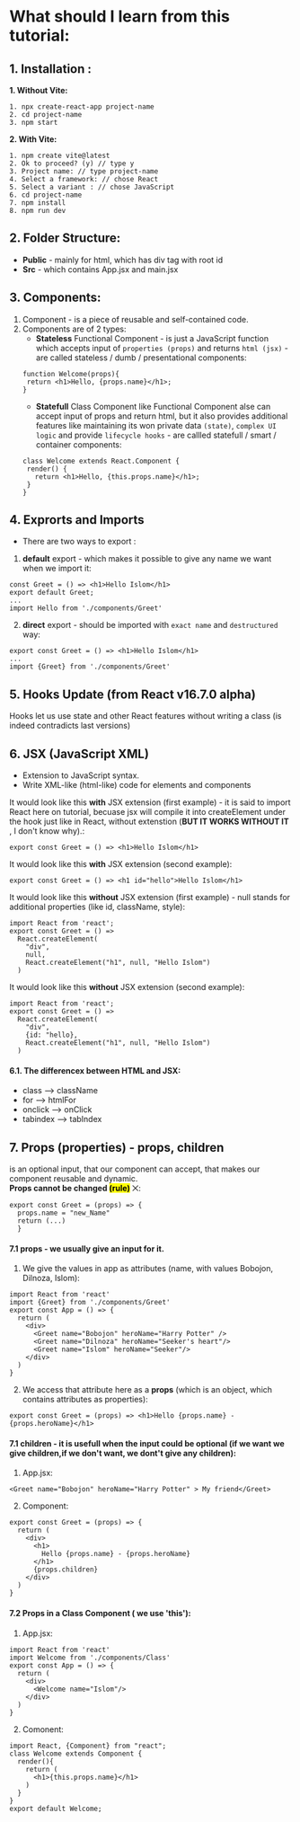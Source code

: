 # What should I learn from this tutorial:
## 1. Installation :
 **1. Without Vite:** 
~~~
1. npx create-react-app project-name
2. cd project-name
3. npm start
~~~
 **2. With Vite:**

~~~
1. npm create vite@latest
2. Ok to proceed? (y) // type y
3. Project name: // type project-name
4. Select a framework: // chose React
5. Select a variant : // chose JavaScript
6. cd project-name
7. npm install
8. npm run dev
~~~

## 2. Folder Structure: 
  - **Public** - mainly for html, which has div tag with root id
  - **Src** - which contains App.jsx and main.jsx

## 3. Components:
1. Component - is a piece of reusable and self-contained code.
2. Components are of 2 types:
   - **Stateless** Functional Component - is just a JavaScript function which accepts input of ``properties (props)`` and returns ``html (jsx)`` - are called stateless / dumb / presentational components:
   ~~~
   function Welcome(props){
    return <h1>Hello, {props.name}</h1>;
   }
   ~~~
   - **Statefull** Class Component like Functional Component alse can accept input of props and return html, but it also provides additional features like maintaining its won private data ``(state)``, ``complex UI logic`` and provide ``lifecycle hooks`` - are callled statefull / smart / container components:
   ~~~
   class Welcome extends React.Component {
    render() {
      return <h1>Hello, {this.props.name}</h1>;
    }
   }
   ~~~

## 4. Exprorts and Imports
  - There are two ways to export :
  1. **default** export - which makes it possible to give any name we want when we import it:
  ~~~
  const Greet = () => <h1>Hello Islom</h1>
  export default Greet;
  ...
  import Hello from './components/Greet'
~~~ 
 2. **direct** export - should be imported with ``exact name`` and ``destructured`` way:
 ~~~
export const Greet = () => <h1>Hello Islom</h1>
...
import {Greet} from './components/Greet'
~~~

## 5. Hooks Update (from React v16.7.0 alpha)
Hooks let us use state and other React features without writing a class (is indeed contradicts last versions)

## 6. JSX (JavaScript XML)
- Extension to JavaScript syntax.
- Write XML-like (html-like) code for elements and components

It would look like this **with** JSX extension (first example) - it is said to import React here on tutorial, becuase jsx will compile it into createElement under the hook just like in React, without extenstion (**BUT IT WORKS WITHOUT IT** , I don't know why).:
~~~
export const Greet = () => <h1>Hello Islom</h1>
~~~
It would look like this **with** JSX extension (second example):
~~~
export const Greet = () => <h1 id="hello">Hello Islom</h1> 
~~~

It would look like this **without** JSX extension  (first example) - null stands for additional properties (like id, className, style):
~~~
import React from 'react';
export const Greet = () =>
  React.createElement(
    "div",
    null,
    React.createElement("h1", null, "Hello Islom")
  )
~~~

It would look like this **without** JSX extension  (second example):
~~~
import React from 'react';
export const Greet = () =>
  React.createElement(
    "div",
    {id: "hello},
    React.createElement("h1", null, "Hello Islom")
  )
~~~

#### 6.1. The differencex between HTML and JSX:
- class --> className
- for --> htmlFor
- onclick --> onClick
- tabindex --> tabIndex

## 7. Props (properties) - props, children 
is an optional input, that our component can accept, that makes our component reusable and dynamic. <br>
**Props cannot be changed <mark>(rule)</mark>** ⨉: <br>
~~~
export const Greet = (props) => {
  props.name = "new_Name" 
  return (...) 
  }
~~~

#### 7.1 props - we usually give an input for it.
1. We give the values in app as attributes (name, with values Bobojon, Dilnoza, Islom):
~~~
import React from 'react'
import {Greet} from './components/Greet'
export const App = () => {
  return (
    <div>
      <Greet name="Bobojon" heroName="Harry Potter" />
      <Greet name="Dilnoza" heroName="Seeker's heart"/>
      <Greet name="Islom" heroName="Seeker"/>
    </div>
  )
}

~~~
2. We access that attribute here as a **props** (which is an object, which contains attributes as properties):
~~~
export const Greet = (props) => <h1>Hello {props.name} - {props.heroName}</h1>
~~~

#### 7.1 children - it is usefull when the input could be optional (if we want we give children,if we don't want, we dont't give any children):
1. App.jsx:
~~~
<Greet name="Bobojon" heroName="Harry Potter" > My friend</Greet>
~~~
2. Component:
~~~
export const Greet = (props) => {
  return (
    <div>
      <h1>
        Hello {props.name} - {props.heroName}
      </h1>
      {props.children}
    </div>
  )
}
~~~

#### 7.2 Props in a Class Component ( we use 'this'):
1. App.jsx:
~~~
import React from 'react'
import Welcome from './components/Class'
export const App = () => {
  return (
    <div>
      <Welcome name="Islom"/>
    </div>
  )
}
~~~
2. Comonent:
~~~
import React, {Component} from "react";
class Welcome extends Component {
  render(){
    return (
      <h1>{this.props.name}</h1>
    )
  }
}
export default Welcome;
~~~